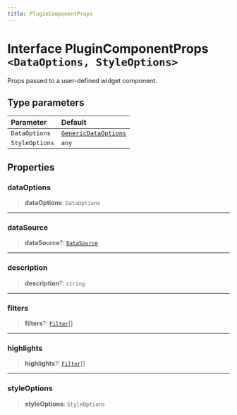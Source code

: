 ```yaml
---
title: PluginComponentProps
---
```


# Interface PluginComponentProps <Badge type="alpha" text="Alpha" />`<DataOptions, StyleOptions>`

Props passed to a user-defined widget component.

## Type parameters

| Parameter | Default |
| :------ | :------ |
| `DataOptions` | [`GenericDataOptions`](../type-aliases/type-alias.GenericDataOptions.md) |
| `StyleOptions` | `any` |

## Properties

### dataOptions

> **dataOptions**: `DataOptions`

***

### dataSource

> **dataSource**?: [`DataSource`](../../sdk-data/type-aliases/type-alias.DataSource.md)

***

### description

> **description**?: `string`

***

### filters

> **filters**?: [`Filter`](../../sdk-data/interfaces/interface.Filter.md)[]

***

### highlights

> **highlights**?: [`Filter`](../../sdk-data/interfaces/interface.Filter.md)[]

***

### styleOptions

> **styleOptions**: `StyleOptions`
